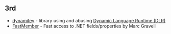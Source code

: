 ## 3rd
- [dynamitey](https://github.com/ekonbenefits/dynamitey) - library using and abusing [Dynamic Language Runtime (DLR)](https://learn.microsoft.com/en-us/dotnet/framework/reflection-and-codedom/dynamic-language-runtime-overview)
- [FastMember](https://github.com/mgravell/fast-member) - Fast access to .NET fields/properties by Marc Gravell
